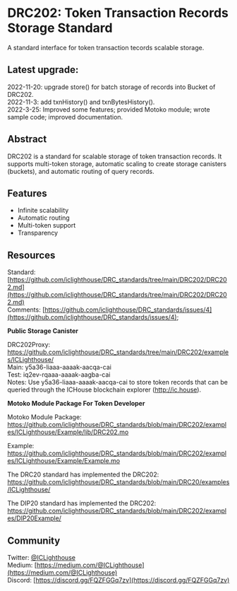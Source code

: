 
# DRC202: Token Transaction Records Storage Standard
A standard interface for token transaction tecords scalable storage.

## Latest upgrade: 
2022-11-20: upgrade store() for batch storage of records into Bucket of DRC202.  
2022-11-3: add txnHistory() and txnBytesHistory().  
2022-3-25: Improved some features; provided Motoko module; wrote sample code; improved documentation.  
 
## Abstract

DRC202 is a standard for scalable storage of token transaction records. It supports multi-token storage, automatic scaling to create storage canisters (buckets), and automatic routing of query records.

## Features

- Infinite scalability
- Automatic routing
- Multi-token support
- Transparency

## Resources

Standard: [https://github.com/iclighthouse/DRC_standards/tree/main/DRC202/DRC202.md](https://github.com/iclighthouse/DRC_standards/tree/main/DRC202/DRC202.md)   
Comments: [https://github.com/iclighthouse/DRC_standards/issues/4](https://github.com/iclighthouse/DRC_standards/issues/4);

**Public Storage Canister**
  
DRC202Proxy: https://github.com/iclighthouse/DRC_standards/tree/main/DRC202/examples/ICLighthouse/   
Main: y5a36-liaaa-aaaak-aacqa-cai    
Test: iq2ev-rqaaa-aaaak-aagba-cai   
Notes: Use y5a36-liaaa-aaaak-aacqa-cai to store token records that can be queried through the ICHouse blockchain explorer (http://ic.house).

**Motoko Module Package For Token Developer**

Motoko Module Package: https://github.com/iclighthouse/DRC_standards/blob/main/DRC202/examples/ICLighthouse/Example/lib/DRC202.mo 

Example: https://github.com/iclighthouse/DRC_standards/blob/main/DRC202/examples/ICLighthouse/Example/Example.mo   

The DRC20 standard has implemented the DRC202: https://github.com/iclighthouse/DRC_standards/blob/main/DRC20/examples/ICLighthouse/

The DIP20 standard has implemented the DRC202: https://github.com/iclighthouse/DRC_standards/blob/main/DRC202/examples/DIP20Example/


## Community

Twitter: [@ICLighthouse](https://twitter.com/ICLighthouse)  
Medium: [https://medium.com/@ICLighthouse](https://medium.com/@ICLighthouse)   
Discord: [https://discord.gg/FQZFGGq7zv](https://discord.gg/FQZFGGq7zv)  